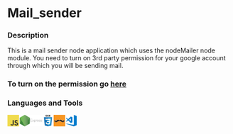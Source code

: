 # Mail_sender

### Description
This is a mail sender node application which uses the  nodeMailer node module. You need to turn on 3rd party permission for your google account through which you will be sending mail. <br>
 ### To turn on the permission go [here](https://myaccount.google.com/lesssecureapps?pli=1&rapt=AEjHL4PtozVxOBHy3D-bonWmshJV8SVZ7NUiy0KB9UhkDC2j1NrMDzmIbAIMKXsrhHXw0n8DVCWcYiPFb6cek07DU5EiBCabvw)
 
 ### Languages and Tools
<img align="left" alt="javascript" width="26px" src="javascript.png" />
<img align="left" alt="nodejs" width="26px" src="nodejs.png" />
<img align="left" alt="express" width="26px" src="express.png" />
<img align="left" alt="css" width="26px" src="css.png" />
<img align="left" alt="handlebars" width="26px" src="handlebar.png" />
<img align="left" alt="VS Code" width="26px" src="vscode.png" />
